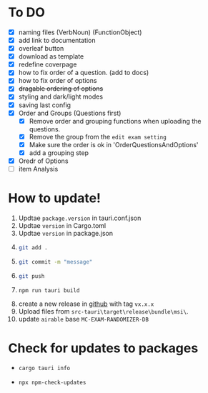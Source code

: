 # To DO

- [x] naming files (VerbNoun) (FunctionObject)
- [x] add link to documentation
- [x] overleaf button
- [x] download as template
- [x] redefine coverpage
- [x] how to fix order of a question. (add to docs)
- [x] how to fix order of options
- [x] ~~dragable ordering of options~~
- [x] styling and dark/light modes
- [x] saving last config
- [x] Order and Groups (Questions first)
  - [x] Remove order and grouping functions when uploading the questions.
  - [x] Remove the group from the `edit exam setting`
  - [x] Make sure the order is ok in 'OrderQuestionsAndOptions'
  - [x] add a grouping step
- [x] Oredr of Options
- [ ] item Analysis

# How to update!

1. Updtae `package.version` in tauri.conf.json
2. Updtae `version` in Cargo.toml
3. Updtae `version` in package.json
4. ```bash
   git add .
   ```
5. ```bash
   git commit -m "message"
   ```
6. ```bash
   git push
   ```
7. ```bash
   npm run tauri build
   ```
8. create a new release in [github](https://github.com/mmogib/mc-exam-randomizer-app/releases/new) with tag `vx.x.x`
9. Upload files from `src-tauri\target\release\bundle\msi\`.
10. update `airable` base `MC-EXAM-RANDOMIZER-DB`

# Check for updates to packages

- ```bash
  cargo tauri info
  ```
- ```bash
  npx npm-check-updates
  ```
